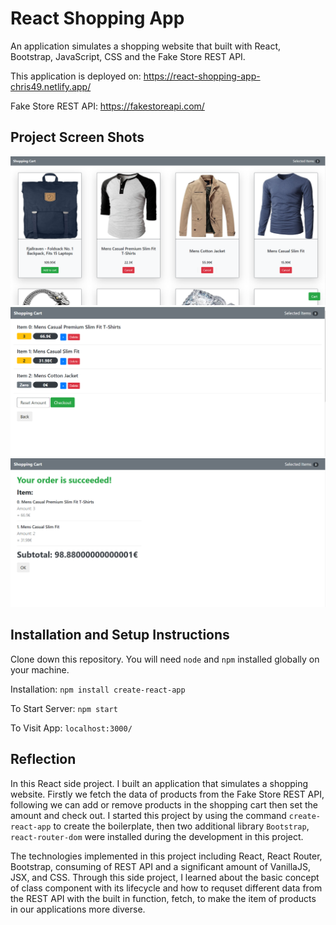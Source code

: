 # React Shopping App

An application simulates a shopping website that built with React, Bootstrap, JavaScript, CSS and the Fake Store REST API.

This application is deployed on: https://react-shopping-app-chris49.netlify.app/

Fake Store REST API: https://fakestoreapi.com/

## Project Screen Shots
<img src="https://github.com/chrisnumber49/React-Shopping-App/blob/master/screen%20shot/demo1.PNG" width="700" > 

<img src="https://github.com/chrisnumber49/React-Shopping-App/blob/master/screen%20shot/demo2.PNG" width="700" > 

<img src="https://github.com/chrisnumber49/React-Shopping-App/blob/master/screen%20shot/demo3.PNG" width="700" > 

## Installation and Setup Instructions

Clone down this repository. You will need `node` and `npm` installed globally on your machine.  

Installation: `npm install create-react-app`  

To Start Server: `npm start`  

To Visit App: `localhost:3000/`

## Reflection 

In this React side project. I built an application that simulates a shopping website. Firstly we fetch the data of products from the Fake Store REST API, following we can add or remove products in the shopping cart then set the amount and check out. I started this project by using the command `create-react-app` to create the boilerplate, then two additional library `Bootstrap`, `react-router-dom` were installed during the development in this project.  

The technologies implemented in this project including React, React Router, Bootstrap, consuming of REST API and a significant amount of VanillaJS, JSX, and CSS. Through this side project, I learned about the basic concept of class component with its lifecycle and how to requset different data from the REST API with the built in function, fetch, to make the item of products in our applications more diverse.

